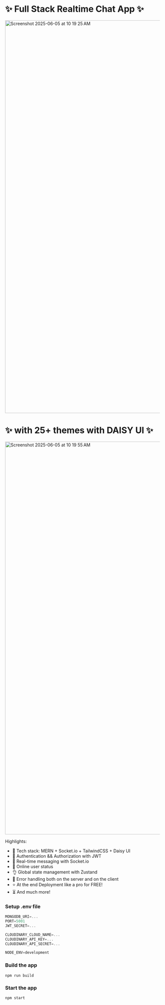 # ✨ Full Stack Realtime Chat App ✨

<img width="1280" alt="Screenshot 2025-06-05 at 10 19 25 AM" src="https://github.com/user-attachments/assets/7bd558e9-32ad-4292-8cf7-2546432372b5" />

# ✨  with 25+ themes with DAISY UI ✨

<img width="1280" alt="Screenshot 2025-06-05 at 10 19 55 AM" src="https://github.com/user-attachments/assets/98c07eb8-f383-4241-8820-81d33604bb40" />

Highlights:

- 🌟 Tech stack: MERN + Socket.io + TailwindCSS + Daisy UI
- 🎃 Authentication && Authorization with JWT
- 👾 Real-time messaging with Socket.io
- 🚀 Online user status
- 👌 Global state management with Zustand
- 🐞 Error handling both on the server and on the client
- ⭐ At the end Deployment like a pro for FREE!
- ⏳ And much more!

### Setup .env file

```js
MONGODB_URI=...
PORT=5001
JWT_SECRET=...

CLOUDINARY_CLOUD_NAME=...
CLOUDINARY_API_KEY=...
CLOUDINARY_API_SECRET=...

NODE_ENV=development
```

### Build the app

```shell
npm run build
```

### Start the app

```shell
npm start
```
